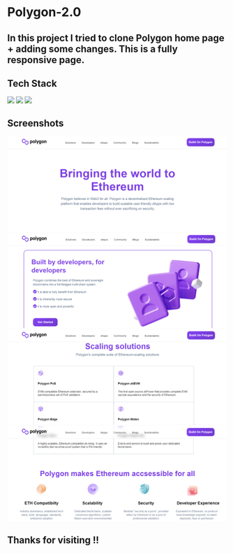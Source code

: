 # Polygon-2.0

## In this project I tried to clone Polygon home page + adding some changes. This is a fully responsive page.

## Tech Stack

<img
  src="https://img.shields.io/badge/HTML5-E34F26?style=for-the-badge&logo=html5&logoColor=white"
/>
<img
  src="https://img.shields.io/badge/CSS3-1572B6?style=for-the-badge&logo=css3&logoColor=white"
/>
<img
  src="https://img.shields.io/badge/JavaScript-323330?style=for-the-badge&logo=javascript&logoColor=F7DF1E"
/>

## Screenshots

<img src = "Screenshot (62).png">
<img src = "Screenshot (63).png">
<img src = "Screenshot (64).png">
<img src = "Screenshot (65).png">

## Thanks for visiting !!
